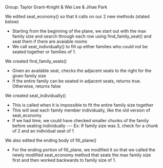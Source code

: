 Group: Taylor Grant-Knight & Wei Lee & Jihae Park

We edited seat_economy() so that it calls on our 2 new methods (stated below)
- Starting from the beginning of the plane, we start out with the max family size and search through each row using find_family_seat() and seat them if there are avaiable rooms
- We call seat_individually() to fill up either families who could not be seated together or families of 1.

We created find_family_seats()
- Given an available seat, checks the adjacent seats to the right for the given family size
- If the entire family can be seated in adjacent seats, returns true. Otherwise, returns false

We created seat_individually()
- This is called when it is impossible to fit the entire family size together
- This will seat each family member individually, like the old version of seat_economy
- If we had time, we could have checked smaller chunks of the family before seating individually
--- Ex: If family size was 3, check for a chunk of 2 and an individual seat of 1

We also edited the ending body of fill_plane()
- For the ending portion of fill_plane, we modified it so that we called the newly modified seat_economy method that seats the max family size first and then worked backwards to family size of 1.